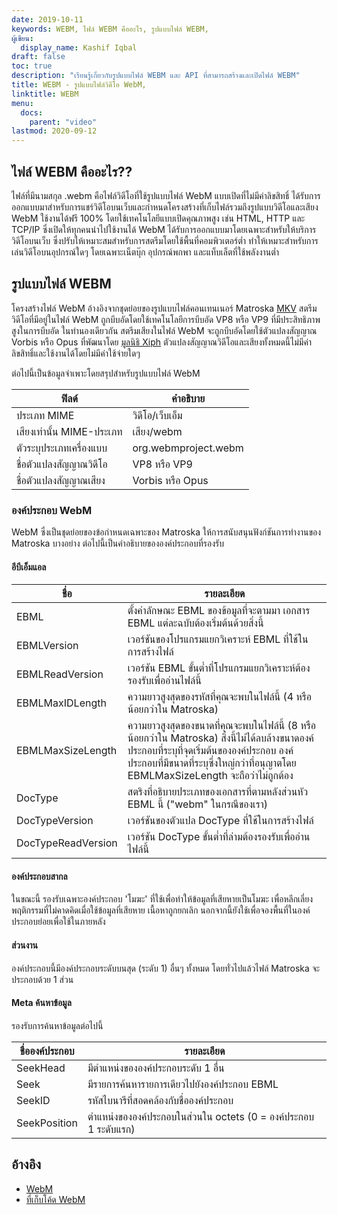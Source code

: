 ```yaml
---
date: 2019-10-11
keywords: WEBM, ไฟล์ WEBM คืออะไร, รูปแบบไฟล์ WEBM,
ผู้เขียน:
  display_name: Kashif Iqbal
draft: false
toc: true
description: "เรียนรู้เกี่ยวกับรูปแบบไฟล์ WEBM และ API ที่สามารถสร้างและเปิดไฟล์ WEBM"
title: WEBM - รูปแบบไฟล์วิดีโอ WebM,
linktitle: WEBM
menu:
  docs:
    parent: "video"
lastmod: 2020-09-12
---
```


## ไฟล์ WEBM คืออะไร??

ไฟล์ที่มีนามสกุล .webm คือไฟล์วิดีโอที่ใช้รูปแบบไฟล์ WebM แบบเปิดที่ไม่มีค่าลิขสิทธิ์ ได้รับการออกแบบมาสำหรับการแชร์วิดีโอบนเว็บและกำหนดโครงสร้างที่เก็บไฟล์รวมถึงรูปแบบวิดีโอและเสียง WebM ใช้งานได้ฟรี 100% โดยใช้เทคโนโลยีแบบเปิดคุณภาพสูง เช่น HTML, HTTP และ TCP/IP ซึ่งเปิดให้ทุกคนนำไปใช้งานได้ WebM ได้รับการออกแบบมาโดยเฉพาะสำหรับให้บริการวิดีโอบนเว็บ ซึ่งปรับให้เหมาะสมสำหรับการสตรีมโดยใช้พื้นที่คอมพิวเตอร์ต่ำ ทำให้เหมาะสำหรับการเล่นวิดีโอบนอุปกรณ์ใดๆ โดยเฉพาะเน็ตบุ๊ก อุปกรณ์พกพา และแท็บเล็ตที่ใช้พลังงานต่ำ

## รูปแบบไฟล์ WEBM

โครงสร้างไฟล์ WebM อ้างอิงจากชุดย่อยของรูปแบบไฟล์คอนเทนเนอร์ Matroska [MKV](/th/video/mkv/) สตรีมวิดีโอที่มีอยู่ในไฟล์ WebM ถูกบีบอัดโดยใช้เทคโนโลยีการบีบอัด VP8 หรือ VP9 ที่มีประสิทธิภาพสูงในการบีบอัด ในทำนองเดียวกัน สตรีมเสียงในไฟล์ WebM จะถูกบีบอัดโดยใช้ตัวแปลงสัญญาณ Vorbis หรือ Opus ที่พัฒนาโดย [มูลนิธิ Xiph](https://www.xiph.org/) ตัวแปลงสัญญาณวิดีโอและเสียงทั้งหมดนี้ไม่มีค่าลิขสิทธิ์และใช้งานได้โดยไม่มีค่าใช้จ่ายใดๆ

ต่อไปนี้เป็นข้อมูลจำเพาะโดยสรุปสำหรับรูปแบบไฟล์ WebM

|ฟิลด์|คำอธิบาย|
---|---|
|ประเภท MIME |วิดีโอ/เว็บเอ็ม|
|เสียงเท่านั้น MIME-ประเภท |เสียง/webm|
|ตัวระบุประเภทเครื่องแบบ| org.webmproject.webm|
|ชื่อตัวแปลงสัญญาณวิดีโอ| VP8 หรือ VP9|
|ชื่อตัวแปลงสัญญาณเสียง| Vorbis หรือ Opus|

### องค์ประกอบ WebM

WebM ซึ่งเป็นชุดย่อยของข้อกำหนดเฉพาะของ Matroska ให้การสนับสนุนฟังก์ชันการทำงานของ Matroska บางอย่าง ต่อไปนี้เป็นคำอธิบายขององค์ประกอบที่รองรับ

#### อีบีเอ็มแอล

|ชื่อ |รายละเอียด|
---|---|
|EBML|ตั้งค่าลักษณะ EBML ของข้อมูลที่จะตามมา เอกสาร EBML แต่ละฉบับต้องเริ่มต้นด้วยสิ่งนี้|
|EBMLVersion |เวอร์ชันของโปรแกรมแยกวิเคราะห์ EBML ที่ใช้ในการสร้างไฟล์|
|EBMLReadVersion|เวอร์ชัน EBML ขั้นต่ำที่โปรแกรมแยกวิเคราะห์ต้องรองรับเพื่ออ่านไฟล์นี้|
|EBMLMaxIDLength |ความยาวสูงสุดของรหัสที่คุณจะพบในไฟล์นี้ (4 หรือน้อยกว่าใน Matroska)|
|EBMLMaxSizeLength|ความยาวสูงสุดของขนาดที่คุณจะพบในไฟล์นี้ (8 หรือน้อยกว่าใน Matroska) สิ่งนี้ไม่ได้ลบล้างขนาดองค์ประกอบที่ระบุที่จุดเริ่มต้นขององค์ประกอบ องค์ประกอบที่มีขนาดที่ระบุซึ่งใหญ่กว่าที่อนุญาตโดย EBMLMaxSizeLength จะถือว่าไม่ถูกต้อง|
|DocType|สตริงที่อธิบายประเภทของเอกสารที่ตามหลังส่วนหัว EBML นี้ ("webm" ในกรณีของเรา)|
|DocTypeVersion|เวอร์ชันของตัวแปล DocType ที่ใช้ในการสร้างไฟล์|
|DocTypeReadVersion|เวอร์ชัน DocType ขั้นต่ำที่ล่ามต้องรองรับเพื่ออ่านไฟล์นี้|

#### องค์ประกอบสากล

ในขณะนี้ รองรับเฉพาะองค์ประกอบ 'โมฆะ' ที่ใช้เพื่อทำให้ข้อมูลที่เสียหายเป็นโมฆะ เพื่อหลีกเลี่ยงพฤติกรรมที่ไม่คาดคิดเมื่อใช้ข้อมูลที่เสียหาย เนื้อหาถูกยกเลิก นอกจากนี้ยังใช้เพื่อจองพื้นที่ในองค์ประกอบย่อยเพื่อใช้ในภายหลัง

#### ส่วนงาน
องค์ประกอบนี้มีองค์ประกอบระดับบนสุด (ระดับ 1) อื่นๆ ทั้งหมด โดยทั่วไปแล้วไฟล์ Matroska จะประกอบด้วย 1 ส่วน

#### Meta ค้นหาข้อมูล

รองรับการค้นหาข้อมูลต่อไปนี้

|ชื่อองค์ประกอบ |รายละเอียด|
---|---|
|SeekHead |มีตำแหน่งขององค์ประกอบระดับ 1 อื่น|
|Seek |มีรายการค้นหารายการเดียวไปยังองค์ประกอบ EBML|
|SeekID |รหัสไบนารีที่สอดคล้องกับชื่อองค์ประกอบ|
|SeekPosition |ตำแหน่งขององค์ประกอบในส่วนใน octets (0 = องค์ประกอบ 1 ระดับแรก)|

## อ้างอิง

* [WebM](https://www.webmproject.org/)
* [ที่เก็บโค้ด WebM](https://www.webmproject.org/code/#webp-repositories)

